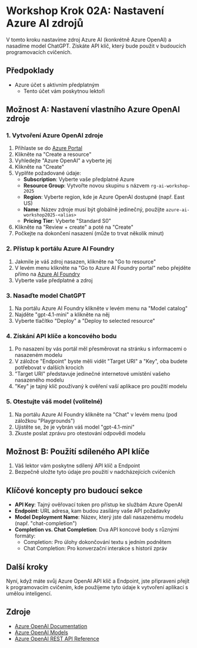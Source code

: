 # Workshop Krok 02A: Nastavení Azure AI zdrojů

V tomto kroku nastavíme zdroj Azure AI (konkrétně Azure OpenAI) a nasadíme model ChatGPT. Získáte API klíč, který bude použit v budoucích programovacích cvičeních.

## Předpoklady

- Azure účet s aktivním předplatným
  - Tento účet vám poskytnou lektoři

## Možnost A: Nastavení vlastního Azure OpenAI zdroje

### 1. Vytvoření Azure OpenAI zdroje

1. Přihlaste se do [Azure Portal](https://portal.azure.com)
2. Klikněte na "Create a resource"
3. Vyhledejte "Azure OpenAI" a vyberte jej
4. Klikněte na "Create"
5. Vyplňte požadované údaje:
   - **Subscription**: Vyberte vaše předplatné Azure
   - **Resource Group**: Vytvořte novou skupinu s názvem `rg-ai-workshop-2025`
   - **Region**: Vyberte region, kde je Azure OpenAI dostupné (např. East US)
   - **Name**: Název zdroje musí být globálně jedinečný, použijte `azure-ai-workshop2025-<alias>`
   - **Pricing Tier**: Vyberte "Standard S0"
6. Klikněte na "Review + create" a poté na "Create"
7. Počkejte na dokončení nasazení (může to trvat několik minut)

### 2. Přístup k portálu Azure AI Foundry

1. Jakmile je váš zdroj nasazen, klikněte na "Go to resource"
2. V levém menu klikněte na "Go to Azure AI Foundry portal" nebo přejděte přímo na [Azure AI Foundry](https://ai.azure.com/)
3. Vyberte vaše předplatné a zdroj

### 3. Nasaďte model ChatGPT

1. Na portálu Azure AI Foundry klikněte v levém menu na "Model catalog"
2. Najděte "gpt-4.1-mini" a klikněte na něj
3. Vyberte tlačítko "Deploy" a "Deploy to selected resource"

### 4. Získání API klíče a koncového bodu

1. Po nasazení by vás portál měl přesměrovat na stránku s informacemi o nasazeném modelu
2. V záložce "Endpoint" byste měli vidět "Target URI" a "Key", oba budete potřebovat v dalších krocích
3. "Target URI" představuje jedinečné internetové umístění vašeho nasazeného modelu
4. "Key" je tajný klíč používaný k ověření vaší aplikace pro použití modelu

### 5. Otestujte váš model (volitelné)

1. Na portálu Azure AI Foundry klikněte na "Chat" v levém menu (pod záložkou "Playgrounds")
2. Ujistěte se, že je vybrán váš model "gpt-4.1-mini"
3. Zkuste poslat zprávu pro otestování odpovědi modelu

## Možnost B: Použití sdíleného API klíče

1. Váš lektor vám poskytne sdílený API klíč a Endpoint
2. Bezpečně uložte tyto údaje pro použití v nadcházejících cvičeních

## Klíčové koncepty pro budoucí sekce

- **API Key**: Tajný ověřovací token pro přístup ke službám Azure OpenAI
- **Endpoint**: URL adresa, kam budou zasílány vaše API požadavky
- **Model Deployment Name**: Název, který jste dali nasazenému modelu (např. "chat-completion")
- **Completion vs. Chat Completion**: Dva API koncové body s různými formáty:
  - Completion: Pro úlohy dokončování textu s jedním podnětem
  - Chat Completion: Pro konverzační interakce s historií zpráv

## Další kroky

Nyní, když máte svůj Azure OpenAI API klíč a Endpoint, jste připraveni přejít k programovacím cvičením, kde použijeme tyto údaje k vytvoření aplikací s umělou inteligencí.

## Zdroje

- [Azure OpenAI Documentation](https://learn.microsoft.com/en-us/azure/cognitive-services/openai/)
- [Azure OpenAI Models](https://learn.microsoft.com/en-us/azure/cognitive-services/openai/concepts/models)
- [Azure OpenAI REST API Reference](https://learn.microsoft.com/en-us/azure/cognitive-services/openai/reference)
